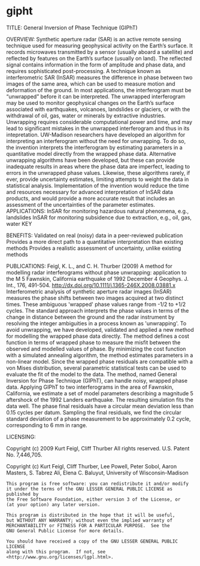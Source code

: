 # gipht
TITLE: General Inversion of Phase Technique (GIPhT)  

OVERVIEW:  Synthetic aperture radar (SAR) is an active remote sensing technique used for measuring geophysical activity on the Earth’s surface. It records microwaves transmitted by a sensor (usually aboard a satellite) and reflected by features on the Earth’s surface (usually on land). The reflected signal contains information in the form of amplitude and phase data, and requires sophisticated post-processing.  A technique known as interferometric SAR (InSAR) measures the difference in phase between two images of the same area, which can be used to measure motion and deformation of the ground. In most applications, the interferogram must be “unwrapped” before it can be interpreted. The unwrapped interferogram may be used to monitor geophysical changes on the Earth’s surface associated with earthquakes, volcanoes, landslides or glaciers, or with the withdrawal of oil, gas, water or minerals by extractive industries. Unwrapping requires considerable computational power and time, and may lead to significant mistakes in the unwrapped interferogram and thus in its intepretation.  UW-Madison researchers have developed an algorithm for interpreting an interferogram without the need for unwrapping. To do so, the invention interprets the interferogram by estimating parameters in a quantitative model directly from the wrapped phase data. Alternative unwrapping algorithms have been developed, but these can provide inadequate results in areas where the phase data are imperfect, leading to errors in the unwrapped phase values. Likewise, these algorithms rarely, if ever, provide uncertainty estimates, limiting attempts to weight the data in statistical analysis. Implementation of the invention would reduce the time and resources necessary for advanced interpretation of InSAR data products, and would provide a more accurate result that includes an assessment of the uncertainties of the parameter estimates.  APPLICATIONS:  InSAR for monitoring hazardous natural phenomena, e.g., landslides InSAR for monitoring subsidence due to extraction, e.g., oil, gas, water  KEY 

BENEFITS:  Validated on real (noisy) data in a peer-reviewed publication Provides a more direct path to a quantitative interpretation than existing methods Provides a realistic assessment of uncertainty, unlike existing methods  

PUBLICATIONS:  Feigl, K. L., and C. H. Thurber (2009) A method for modelling radar interferograms without phase unwrapping: application to the M 5 Fawnskin, California earthquake of 1992 December 4 Geophys. J. Int., 176, 491-504. http://dx.doi.org/10.1111/j.1365-246X.2008.03881.x  
Interferometric analysis of synthetic aperture radar images (InSAR) measures the phase shifts between two images acquired at two distinct times. These ambiguous 'wrapped' phase values range from -1/2 to +1/2 cycles. The standard approach interprets the phase values in terms of the change in distance between the ground and the radar instrument by resolving the integer ambiguities in a process known as 'unwrapping'. To avoid unwrapping, we have developed, validated and applied a new method for modelling the wrapped phase data directly. The method defines a cost function in terms of wrapped phase to measure the misfit between the observed and modelled values of phase. By minimizing the cost function with a simulated annealing algorithm, the method estimates parameters in a non-linear model. Since the wrapped phase residuals are compatible with a von Mises distribution, several parametric statistical tests can be used to evaluate the fit of the model to the data. The method, named General Inversion for Phase Technique (GIPhT), can handle noisy, wrapped phase data. Applying GIPhT to two interferograms in the area of Fawnskin, California, we estimate a set of model parameters describing a magnitude 5 aftershock of the 1992 Landers earthquake. The resulting simulation fits the data well. The phase final residuals have a circular mean deviation less than 0.15 cycles per datum. Sampling the final residuals, we find the circular standard deviation of a phase measurement to be approximately 0.2 cycle, corresponding to 6 mm in range.  

LICENSING: 

Copyright (c) 2009 Kurt Feigl, Cliff Thurber All rights reserved. U.S. Patent No. 7,446,705.  

Copyright (c) Kurt Feigl, Cliff Thurber, Lee Powell, Peter Sobol, Aaron Masters, S. Tabrez Ali, Elena C. Baluyut,
University of Wisconsin-Madison

    This program is free software: you can redistribute it and/or modify
    it under the terms of the GNU LESSER GENERAL PUBLIC LICENSE as published by
    the Free Software Foundation, either version 3 of the License, or
    (at your option) any later version.

    This program is distributed in the hope that it will be useful,
    but WITHOUT ANY WARRANTY; without even the implied warranty of
    MERCHANTABILITY or FITNESS FOR A PARTICULAR PURPOSE.  See the
    GNU General Public License for more details.

    You should have received a copy of the GNU LESSER GENERAL PUBLIC LICENSE
    along with this program.  If not, see <http://www.gnu.org/licenses/lgpl.html>.
    
    





